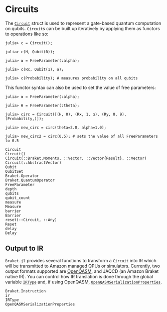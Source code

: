 # Circuits 

The [`Circuit`](@ref) struct is used to represent a gate-based quantum computation on qubits. `Circuit`s can be built up iteratively by 
applying them as functors to operations like so:

```julia-repl
julia> c = Circuit();

julia> c(H, Qubit(0));

julia> α = FreeParameter(:alpha);

julia> c(Rx, Qubit(1), α);

julia> c(Probability); # measures probability on all qubits
```

This functor syntax can also be used to set the value of free parameters:

```julia-repl
julia> α = FreeParameter(:alpha);

julia> θ = FreeParameter(:theta);

julia> circ = Circuit([(H, 0), (Rx, 1, α), (Ry, 0, θ), (Probability,)]);

julia> new_circ = circ(theta=2.0, alpha=1.0);

julia> new_circ2 = circ(0.5); # sets the value of all FreeParameters to 0.5
```

```@docs
Circuit
Circuit()
Circuit(::Braket.Moments, ::Vector, ::Vector{Result}, ::Vector)
Circuit(::AbstractVector)
Qubit
QubitSet
Braket.Operator
Braket.QuantumOperator
FreeParameter
depth
qubits
qubit_count
measure
Measure
barrier
Barrier
reset(::Circuit, ::Any)
Reset
delay
Delay
```

## Output to IR
`Braket.jl` provides several functions to transform a `Circuit` into IR which
will be transmitted to Amazon managed QPUs or simulators. Currently, two output
formats supported are [OpenQASM](https://docs.aws.amazon.com/braket/latest/developerguide/braket-openqasm.html),
and JAQCD (an Amazon Braket native IR). You can control how IR translation is done
through the global variable [`IRType`](@ref) and, if using OpenQASM,
[`OpenQASMSerializationProperties`](@ref).

```@docs
Braket.Instruction
ir
IRType
OpenQASMSerializationProperties
```
